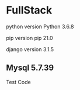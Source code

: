# FullStack
python version
Python 3.6.8

pip version
pip 21.0

django version
3.1.5

## Mysql 5.7.39



Test Code